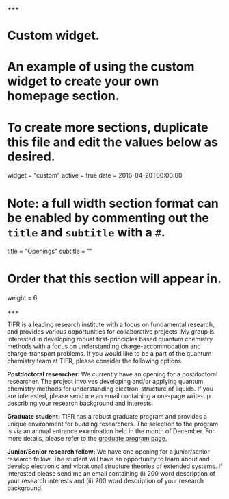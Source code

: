 +++
# Custom widget.
# An example of using the custom widget to create your own homepage section.
# To create more sections, duplicate this file and edit the values below as desired.
widget = "custom"
active = true
date = 2016-04-20T00:00:00

# Note: a full width section format can be enabled by commenting out the `title` and `subtitle` with a `#`.
title = "Openings"
subtitle = ""

# Order that this section will appear in.
weight = 6

+++

TIFR is a leading research institute with a focus on fundamental research, and provides various opportunities for collaborative projects. My group is interested in developing robust first-principles based quantum chemistry methods with a focus on understanding charge-accommodation and charge-transport problems. If you would like to be a part of the quantum chemistry team at TIFR, please consider the following options 

**Postdoctoral researcher:** 
We currently have an opening for a postdoctoral researcher. The project involves developing and/or applying quantum chemistry methods for understanding electron-structure of liquids. If you are interested, please send me an email containing a one-page write-up describing your research background and interests. 

**Graduate student:**
TIFR has a robust graduate program and provides a unique environment for budding researchers. The selection to the program is via an annual entrance examination held in the month of December. For more details, please refer to the [graduate program page.](http://www.tifr.res.in/~dcs/index.php?option=com_content&view=article&id=50&Itemid=106)

**Junior/Senior research fellow:**
We have one opening for a junior/senior research fellow. The student will have an opportunity to learn about and develop electronic and vibrational structure theories of extended systems. If interested please send me an email containing (i) 200 word description of your research interests and (ii) 200 word description of your research background. 
